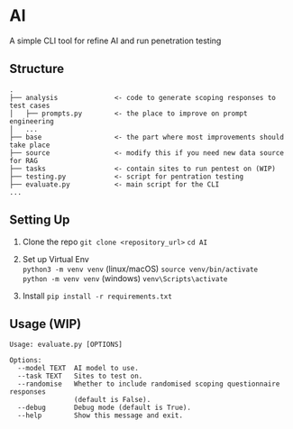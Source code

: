 # AI

A simple CLI tool for refine AI and run penetration testing

## Structure

```
.
├── analysis              <- code to generate scoping responses to test cases
│   ├── prompts.py        <- the place to improve on prompt engineering
│   ...
├── base                  <- the part where most improvements should take place
├── source                <- modify this if you need new data source for RAG
├── tasks                 <- contain sites to run pentest on (WIP)
├── testing.py            <- script for pentration testing
├── evaluate.py           <- main script for the CLI
...

```

## Setting Up

1. Clone the repo
   `git clone <repository_url>`
   `cd AI`

2. Set up Virtual Env
   \
    `python3 -m venv venv` (linux/macOS)
   `source venv/bin/activate`
   \
    `python -m venv venv` (windows)
   `venv\Scripts\activate`
3. Install
   `pip install -r requirements.txt`

## Usage (WIP)

```
Usage: evaluate.py [OPTIONS]

Options:
  --model TEXT  AI model to use.
  --task TEXT   Sites to test on.
  --randomise   Whether to include randomised scoping questionnaire responses
                (default is False).
  --debug       Debug mode (default is True).
  --help        Show this message and exit.

```
